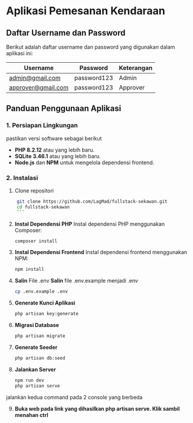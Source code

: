 # Aplikasi Pemesanan Kendaraan

## Daftar Username dan Password

Berikut adalah daftar username dan password yang digunakan dalam aplikasi ini:

| Username           | Password    | Keterangan |
| ------------------ | ----------- | ---------- |
| admin@gmail.com    | password123 | Admin      |
| approver@gmail.com | password123 | Approver   |

## Panduan Penggunaan Aplikasi

### 1. Persiapan Lingkungan

pastikan versi software sebagai berikut

-   **PHP 8.2.12** atau yang lebih baru.
-   **SQLite 3.46.1** atau yang lebih baru.
-   **Node.js** dan **NPM** untuk mengelola dependensi frontend.

### 2. Instalasi

1. Clone repositori

````bash
    git clone https://github.com/LagMad/fullstack-sekawan.git
    cd fullstack-sekawan
    ```
````

2. **Instal Dependensi PHP** Instal dependensi PHP menggunakan Composer:

    ```bash
    composer install
    ```

3. **Instal Dependensi Frontend** Instal dependensi frontend menggunakan NPM:

    ```bash
    npm install
    ```

4. **Salin** File .env **Salin** file .env.example menjadi .env

    ```bash
    cp .env.example .env
    ```

5. **Generate Kunci Aplikasi**

    ```bash
    php artisan key:generate
    ```

6. **Migrasi Database**

    ```bash
    php artisan migrate
    ```

7. **Generate Seeder**

    ```bash
    php artisan db:seed
    ```

8. **Jalankan Server**

    ```bash
    npm run dev
    php artisan serve
    ```
    
jalankan kedua command pada 2 console yang berbeda

9. **Buka web pada link yang dihasilkan php artisan serve. Klik sambil menahan ctrl**